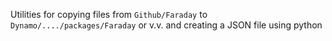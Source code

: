 Utilities for copying files from `Github/Faraday` to `Dynamo/..../packages/Faraday` or v.v. and creating a JSON file using python
